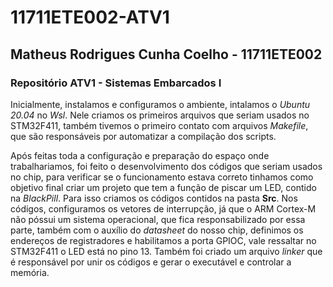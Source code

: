 # 11711ETE002-ATV1
## Matheus Rodrigues Cunha Coelho - 11711ETE002
### Repositório ATV1 - Sistemas Embarcados I

Inicialmente, instalamos e configuramos o ambiente, intalamos o *Ubuntu 20.04* no *Wsl*. Nele criamos os primeiros arquivos que seriam usados no STM32F411, também tivemos o primeiro contato com arquivos *Makefile*, que são responsáveis por automatizar a compilação dos scripts.

Após feitas toda a configuração e preparação do espaço onde trabalhariamos, foi feito o desenvolvimento dos códigos que seriam usados no chip, para verificar se o funcionamento estava correto tinhamos como objetivo final criar um projeto que tem a função de piscar um LED, contido na *BlackPill*. Para isso criamos os códigos contidos na pasta **Src**. Nos códigos, configuramos os vetores de interrupção, já que o ARM Cortex-M não póssui um sistema operacional, que fica responsabilizado por essa parte, também com o auxílio do *datasheet* do nosso chip, definimos os endereços de registradores e habilitamos a porta GPIOC, vale ressaltar no STM32F411 o LED está no pino 13. Também foi criado um arquivo *linker* que é responsável por unir os códigos e gerar o executável e controlar a memória.